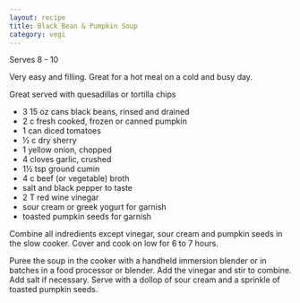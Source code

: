 ```yaml
---
layout: recipe
title: Black Bean & Pumpkin Soup
category: vegi
---
```

Serves 8 - 10

Very easy and filling. Great for a hot meal on a cold and busy day.

Great served with quesadillas or tortilla chips

- 3 15 oz cans black beans, rinsed and drained
- 2 c fresh cooked, frozen or canned pumpkin
- 1 can diced tomatoes
- ½ c dry sherry
- 1 yellow onion, chopped
- 4 cloves garlic, crushed
- 1½ tsp ground cumin
- 4 c beef (or vegetable) broth
- salt and black pepper to taste
- 2 T red wine vinegar
- sour cream or greek yogurt for garnish
- toasted pumpkin seeds for garnish

Combine all indredients except vinegar, sour cream and pumpkin seeds in the slow cooker. Cover and cook on low for 6 to 7 hours.

Puree the soup in the cooker with a handheld immersion blender or in batches in a food processor or blender.
Add the  vinegar and stir to combine. Add salt if necessary. Serve with a dollop of sour cream and a sprinkle of toasted pumpkin seeds.
